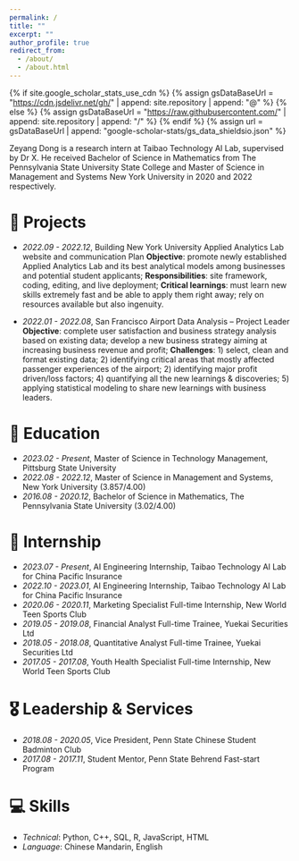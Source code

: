 ```yaml
---
permalink: /
title: ""
excerpt: ""
author_profile: true
redirect_from: 
  - /about/
  - /about.html
---
```


{% if site.google_scholar_stats_use_cdn %}
{% assign gsDataBaseUrl = "https://cdn.jsdelivr.net/gh/" | append: site.repository | append: "@" %}
{% else %}
{% assign gsDataBaseUrl = "https://raw.githubusercontent.com/" | append: site.repository | append: "/" %}
{% endif %}
{% assign url = gsDataBaseUrl | append: "google-scholar-stats/gs_data_shieldsio.json" %}

<span class='anchor' id='about-me'></span>

Zeyang Dong is a research intern at Taibao Technology AI Lab, supervised by Dr X. He received Bachelor of Science in Mathematics from The Pennsylvania State University State College and Master of Science in Management and Systems New York University in 2020 and 2022 respectively. 


<span class='anchor' id='projects'></span>
# 📝 Projects

- *2022.09 - 2022.12*, Building New York University Applied Analytics Lab website and communication Plan
  **Objective**: promote newly established Applied Analytics Lab and its best analytical models among businesses and potential student applicants; 
  **Responsibilities**: site framework, coding, editing, and live deployment; 
  **Critical learnings**: must learn new skills extremely fast and be able to apply them right away; rely on resources available but also ingenuity.   

- *2022.01 - 2022.08*, San Francisco Airport Data Analysis – Project Leader
  **Objective**: complete user satisfaction and business strategy analysis based on existing data; develop a new business strategy aiming at increasing business revenue and profit; 
  **Challenges**: 1) select, clean and format existing data; 2) identifying critical areas that mostly affected passenger experiences of the airport; 2) identifying major profit driven/loss factors; 4) quantifying all the new learnings & discoveries; 5) applying statistical modeling to share new learnings with business leaders.


<span class='anchor' id='educations'></span>
# 📖 Education

- *2023.02 - Present*, Master of Science in Technology Management, Pittsburg State University 
- *2022.08 - 2022.12*, Master of Science in Management and Systems, New York University (3.857/4.00)
- *2016.08 - 2020.12*, Bachelor of Science in Mathematics, The Pennsylvania State University (3.02/4.00)


<span class='anchor' id='internship'></span>
# 💼 Internship

- *2023.07 - Present*, AI Engineering Internship, Taibao Technology AI Lab for China Pacific Insurance
- *2022.10 - 2023.01*, AI Engineering Internship, Taibao Technology AI Lab for China Pacific Insurance
- *2020.06 - 2020.11*, Marketing Specialist Full-time Internship, New World Teen Sports Club
- *2019.05 - 2019.08*, Financial Analyst Full-time Trainee, Yuekai Securities Ltd
- *2018.05 - 2018.08*, Quantitative Analyst Full-time Trainee, Yuekai Securities Ltd
- *2017.05 - 2017.08*, Youth Health Specialist Full-time Internship, New World Teen Sports Club

<span class='anchor' id='leadership-services'></span>
# 🎖 Leadership & Services

- *2018.08 - 2020.05*, Vice President, Penn State Chinese Student Badminton Club
- *2017.08 - 2017.11*, Student Mentor, Penn State Behrend Fast-start Program

<span class='anchor' id='skills'></span>
# 💻 Skills

- *Technical*: Python, C++, SQL, R, JavaScript, HTML
- *Language*: Chinese Mandarin, English
